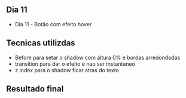 ## Dia 11
* Dia 11 - Botão com efeito hover

## Tecnicas utilizdas
* Before para setar o shadow com altura 0% e bordas arredondadas
* transition para dar o efeito e nao ser instantaneo
* z index para o shadow ficar atras do texto

## Resultado final


